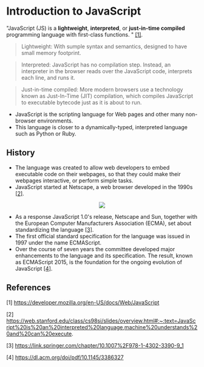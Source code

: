 # Introduction to JavaScript

"JavaScript (JS) is a **lightweight**, **interpreted**, or **just-in-time compiled** programming language with first-class functions. " [[1]](#1).

> Lightweight: With sumple syntax and semantics, designed to have small memory footprint.

> Interpreted: JavaScript has no compilation step. Instead, an interpreter in the browser reads over the JavaScript code, interprets each line, and runs it. 

> Just-in-time compiled: More modern browsers use a technology known as Just-In-Time (JIT) compilation, which compiles JavaScript to executable bytecode just as it is about to run.

- JavaScript is the scripting language for Web pages and other many non-browser environments.
-  This language is closer to a dynamically-typed, interpreted language such as Python or Ruby.

## History 

- The language was created to allow web developers to embed executable code on their webpages, so that they could make their webpages interactive, or perform simple tasks.
- JavaScript started at Netscape, a web browser developed in the 1990s [[2]](#2). 

<div style="text-align: center">
<img src="https://i.blogs.es/71cf49/netscape/450_1000.jpg">
</div>

- As a response JavaScript 1.0's release, Netscape and Sun, together with the European Computer Manufacturers Association (ECMA), set about standardizing the language [[3]](#3).
- The first official standard specification for the language was issued in 1997 under the name ECMAScript.
-  Over the course of seven years the committee developed major enhancements to the language and its specification. The result, known as ECMAScript 2015, is the foundation for the ongoing evolution of JavaScript [[4]](#4).


## References
<a id="1">[1]</a>  https://developer.mozilla.org/en-US/docs/Web/JavaScript

<a id="2">[2]</a> https://web.stanford.edu/class/cs98si/slides/overview.html#:~:text=JavaScript%20is%20an%20interpreted%20language,machine%20understands%20and%20can%20execute.

<a id="3">[3]</a> https://link.springer.com/chapter/10.1007%2F978-1-4302-3390-9_1

<a id="4">[4]</a> https://dl.acm.org/doi/pdf/10.1145/3386327